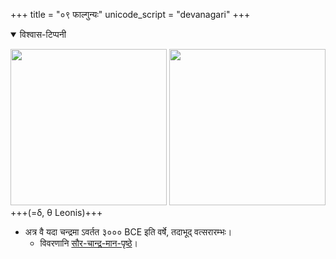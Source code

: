 +++
title = "०९ फाल्गुन्यः"
unicode_script = "devanagari"
+++
<details open><summary>विश्वास-टिप्पनी</summary>

[<img src="/devaH/AryaH/hindukaH/lokAntaram/images/naxatram/wiki/maghA.png" width="250"/>](/devaH/AryaH/hindukaH/lokAntaram/images/naxatram/wiki/maghA.png)
[<img src="/devaH/AryaH/hindukaH/lokAntaram/images/naxatram/stellarium/pUrva-phAlgunyau.png" width="250"/>](/devaH/AryaH/hindukaH/lokAntaram/images/naxatram/stellarium/pUrva-phAlgunyau.png)
+++(=δ, θ Leonis)+++

- अत्र वै यदा चन्द्रमा ऽवर्तत ३००० BCE इति वर्षे, तदाभूद् वत्सरारम्भः।
  - विवरणानि [सौर-चान्द्र-मान-पृष्ठे](/devaH/AryaH/hindukaH/worlds/Rk/naxatra-suuktam/)।
</details>
